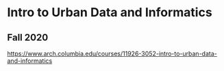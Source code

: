 # Intro to Urban Data and Informatics
## Fall 2020
https://www.arch.columbia.edu/courses/11926-3052-intro-to-urban-data-and-informatics
